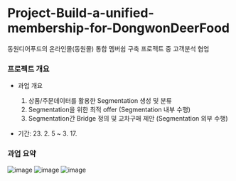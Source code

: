 # Project-Build-a-unified-membership-for-DongwonDeerFood
동원디어푸드의 온라인몰(동원몰) 통합 멤버쉽 구축 프로젝트 중 고객분석 협업

### 프로젝트 개요
* 과업 개요
  1. 상품/주문데이터를 활용한 Segmentation 생성 및 분류
  2. Segmentation을 위한 최적 offer (Segmentation 내부 수행)
  3. Segmentation간 Bridge 정의 및 교차구매 제안 (Segmentation 외부 수행)
     
* 기간: 23. 2. 5 ~ 3. 17.

### 과업 요약
![image](https://github.com/helperjby/Project-Build-a-unified-membership-for-DongwonDeerFood/assets/69462995/44495f48-fbf6-4f04-b28c-c28e1d9d4fa5)
![image](https://github.com/helperjby/Project-Build-a-unified-membership-for-DongwonDeerFood/assets/69462995/310ce91e-82a1-4a79-91f0-d1575ab3be8e)
![image](https://github.com/helperjby/Project-Build-a-unified-membership-for-DongwonDeerFood/assets/69462995/6092ed86-cf49-4d2c-aced-5fc640bf7fc2)
